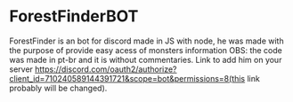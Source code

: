 # ForestFinderBOT
ForestFinder is an bot for discord made in JS with node, he was made with the purpose of provide easy acess of monsters information
OBS: the code was made in pt-br and it is without commentaries.
Link to add him on your server
https://discord.com/oauth2/authorize?client_id=710240589144391721&scope=bot&permissions=8(this link probably will be changed).
